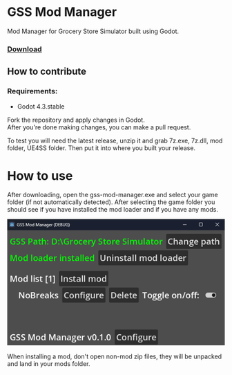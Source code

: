 # GSS Mod Manager
Mod Manager for Grocery Store Simulator built using Godot.  
### [Download](https://github.com/nieboczek/gss-mod-manager/releases/latest)
## How to contribute
### Requirements:
- Godot 4.3.stable

Fork the repository and apply changes in Godot.  
After you're done making changes, you can make a pull request.

To test you will need the latest release, unzip it and grab 7z.exe, 7z.dll, mod folder, UE4SS folder.
Then put it into where you built your release.

# How to use
After downloading, open the gss-mod-manager.exe and select your game folder (if not automatically detected).
After selecting the game folder you should see if you have installed the mod loader and if you have any mods.

![Screenshot of the mod manager UI](ui.png)

When installing a mod, don't open non-mod zip files, they will be unpacked and land in your mods folder.
